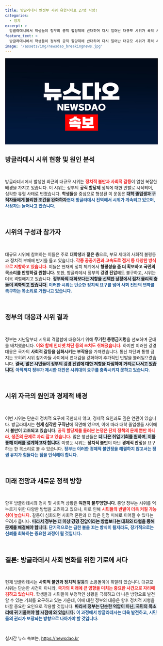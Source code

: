 ```yaml
---
title: 방글라데시 반정부 시위 유혈사태로 27명 사망!
categories:
  - 정치
excerpt: >
  방글라데시에서 학생들이 정부의 공직 할당제에 반대하며 다시 일어난 대규모 시위가 폭력 사태로 번지고 있습니다. 경찰과의 충돌로 사상자가 급증하고, 정부는 통행금지와 인터넷 차단으로 대응 중입니다. 상황이 심각해지는 가운데, 총리 퇴진을 요구하는 목소리가 더욱 커지고 있습니다.
feature_text: >
  방글라데시에서 학생들이 정부의 공직 할당제에 반대하며 다시 일어난 대규모 시위가 폭력 사태로 번지고 있습니다. 경찰과의 충돌로 사상자가 급증하고, 정부는 통행금지와 인터넷 차단으로 대응 중입니다. 상황이 심각해지는 가운데, 총리 퇴진을 요구하는 목소리가 더욱 커지고 있습니다.
image: '/assets/img/newsdao_breakingnews.jpg'
---
```


<p><img src="/assets/img/newsdao_breakingnews.jpg" alt="firstkoreanews 속보" /></p>

<h2 data-ke-size="size26">방글라데시 시위 현황 및 원인 분석</h2>

<p data-ke-size="size16">&nbsp;</p>

<p>방글라데시에서 발생한 최근의 대규모 시위는 <b><span style="color: #ee2323;">정치적 불만과 사회적 갈등</span></b>이 얽힌 복잡한 배경을 가지고 있습니다. 이 시위는 정부의 <b>공직 할당제</b> 정책에 대한 반발로 시작되어, 심각한 유혈 사태로 번졌습니다. <b>학생들</b>을 중심으로 형성된 이 운동은 <b><span style="background-color: #21538527;">대학 졸업생과 구직자들에게 불리한 조건을 완화하자</span></b는 요구에서 시작되었습니다. 방글라데시 정부는 이런 요구를 무시하고, 강력한 진압을 통해 사태를 억제하고자 했지만, 오히려 상황은 더욱 악화되었습니다. <b><span style="color: #1a5490;">현재 방글라데시 전역에서 시위가 계속되고 있으며, 사상자는 늘어나고 있습니다.</span></b></p>

<p data-ke-size="size16">&nbsp;</p>

<h2 data-ke-size="size26">시위의 구성과 참가자</h2>

<p data-ke-size="size16">&nbsp;</p>

<p>대규모 시위에 참여하는 이들은 주로 <b>대학생</b>과 <b>젊은 층</b>으로, 부모 세대의 사회적 불평등과 정치적 부패에 반기를 들고 있습니다. <b><span style="color: #ee2323;">각종 공공기관과 고속도로 점거 등 다양한 방식으로 저항하고 있습니다.</span></b> 이들은 현재의 정치 체계에서 <b>형평성을 좀 더 확보하고 국민의 목소리를 반영하길 원합니다.</b> 또한, 방글라데시 정부의 <b>강경 진압</b>에도 불구하고, 시위는 더욱 격렬해지고 있습니다. <b><span style="background-color: #21538527;">정부와의 대화보다는 저항을 선택한 상황에서 점차 물리적 충돌이 격화되고 있습니다.</span></b> <b><span style="color: #1a5490;">이러한 시위는 단순한 정치적 요구를 넘어 사회 전반의 변화를 촉구하는 목소리로 거듭나고 있습니다.</span></b> </p>

<p data-ke-size="size16">&nbsp;</p>

<h2 data-ke-size="size26">정부의 대응과 시위 결과</h2>

<p data-ke-size="size16">&nbsp;</p>

<p>정부는 지난달부터 시위의 격렬함에 대응하기 위해 <b>무기한 통행금지령</b>을 선포하며 군대를 배치했습니다. <b><span style="color: #ee2323;">이와 함께 인터넷 차단 등의 조치도 취해졌습니다.</span></b> 하지만 이러한 강경 대응은 국가의 <b>사회적 갈등을 심화시키는 부작용</b>을 가져왔습니다. 통신 차단과 통행 금지는 오히려 시위 참가자들 사이에서 연대감을 강화하며 추가적인 반발을 불러일으켰습니다. <b><span style="background-color: #21538527;">결국, 많은 시민들이 정부의 강경 진압에 대한 저항을 다짐하며 거리로 나서고 있습니다.</span></b> <b><span style="color: #1a5490;">아직까지 정부가 제시한 대안은 시위대의 요구를 충족시키지 못하고 있습니다.</span></b> </p>

<p data-ke-size="size16">&nbsp;</p>

<h2 data-ke-size="size26">시위 자극의 원인과 경제적 배경</h2>

<p data-ke-size="size16">&nbsp;</p>

<p>이번 시위는 단순히 정치적 요구에 국한되지 않고, 경제적 요인과도 깊은 연관이 있습니다. 방글라데시는 <b>현재 심각한 구직난</b>에 직면해 있으며, 이에 따라 대학 졸업생들 사이에서 <b>불만이 고조되고 있습니다</b>. <b><span style="color: #ee2323;">공직 할당제를 둘러싼 논쟁은 단지 정책의 문제 뿐만 아니라, 생존의 문제로 자리 잡고 있습니다.</span></b> 많은 청년들은 <b><span style="background-color: #21538527;">더 나은 취업 기회를 원하며, 이를 통해 미래를 설계하고자 합니다.</span></b> 이렇듯 시위는 <b>정치적 불만</b>이 아닌 <b>경제적 안정</b>을 요구하는 한 목소리로 볼 수 있습니다. <b><span style="color: #1a5490;">정부는 이러한 경제적 불안정을 해결하지 않고서는 정권 유지가 힘들다는 점을 인식해야 합니다.</span></b> </p>

<p data-ke-size="size16">&nbsp;</p>

<h2 data-ke-size="size26">미래 전망과 새로운 정책 방향</h2>

<p data-ke-size="size16">&nbsp;</p>

<p>향후 방글라데시의 정치 및 사회적 상황은 <b>여전히 불투명합니다</b>. 중앙 정부는 시위를 억누르기 위한 다양한 방법을 고려하고 있으나, 이로 인해 <b><span style="color: #ee2323;">시민들의 반발이 더욱 커질 가능성이 높습니다.</span></b> 갈등이 심화되면 사회적 혼란과 더 많은 인명 피해로 이어질 수 있다는 우려가 큽니다. <b><span style="background-color: #21538527;">따라서 정부는 더 이상 강경 진압이라는 방법보다는 대화와 타협을 통해 문제를 해결해야 합니다.</span></b> <b><span style="color: #1a5490;">단기적으로는 급한 불을 끄는 방식이 될지라도, 장기적으로는 신뢰를 회복하는 중요한 과정이 될 것입니다.</span></b></p>

<p data-ke-size="size16">&nbsp;</p>

<h2 data-ke-size="size26">결론: 방글라데시 사회 변화를 위한 기로에 서다</h2>

<p data-ke-size="size16">&nbsp;</p>

<p>현재 방글라데시는 <b>사회적 불안과 정치적 갈등</b>의 소용돌이에 휘말려 있습니다. 대규모 시위는 단순한 사건이 아니라, <b><span style="color: #ee2323;">국가의 미래에 큰 영향을 미치는 중요한 사건으로 자리매김하고 있습니다.</span></b> 학생들과 시민들이 부정적인 상황을 극복하고 더 나은 방향으로 발전할 수 있는 기회를 요구하고 있는 가운데, 이에 대한 정부의 대응은 향후 정치적 지형을 바꿀 중요한 요인으로 작용할 것입니다. <b><span style="background-color: #21538527;">따라서 정부는 단순한 억압이 아닌, 국민의 목소리에 귀 기울여야 할 시점에 와 있습니다.</span></b> <b><span style="color: #1a5490;">이 과정에서 방글라데시는 더욱 발전하고, 시민들의 권리가 보장되는 방향으로 나아가야 할 것입니다.</span></b> </p>

<p data-ke-size="size16">&nbsp;</p>
실시간 뉴스 속보는, <a href="https://newsdao.kr" rel="dofollow">https://newsdao.kr</a>


